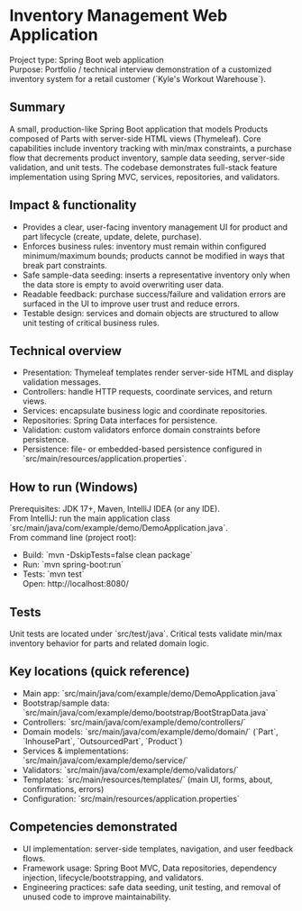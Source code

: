 # Inventory Management Web Application

Project type: Spring Boot web application  
Purpose: Portfolio / technical interview demonstration of a customized inventory system for a retail customer (\`Kyle's Workout Warehouse\`).

## Summary
A small, production-like Spring Boot application that models Products composed of Parts with server-side HTML views (Thymeleaf). Core capabilities include inventory tracking with min/max constraints, a purchase flow that decrements product inventory, sample data seeding, server-side validation, and unit tests. The codebase demonstrates full-stack feature implementation using Spring MVC, services, repositories, and validators.

## Impact & functionality
- Provides a clear, user-facing inventory management UI for product and part lifecycle (create, update, delete, purchase).
- Enforces business rules: inventory must remain within configured minimum/maximum bounds; products cannot be modified in ways that break part constraints.
- Safe sample-data seeding: inserts a representative inventory only when the data store is empty to avoid overwriting user data.
- Readable feedback: purchase success/failure and validation errors are surfaced in the UI to improve user trust and reduce errors.
- Testable design: services and domain objects are structured to allow unit testing of critical business rules.

## Technical overview
- Presentation: Thymeleaf templates render server-side HTML and display validation messages.
- Controllers: handle HTTP requests, coordinate services, and return views.
- Services: encapsulate business logic and coordinate repositories.
- Repositories: Spring Data interfaces for persistence.
- Validation: custom validators enforce domain constraints before persistence.
- Persistence: file- or embedded-based persistence configured in \`src/main/resources/application.properties\`.

## How to run (Windows)
Prerequisites: JDK 17+, Maven, IntelliJ IDEA (or any IDE).  
From IntelliJ: run the main application class \`src/main/java/com/example/demo/DemoApplication.java\`.  
From command line (project root):
- Build: \`mvn -DskipTests=false clean package\`
- Run: \`mvn spring-boot:run\`
- Tests: \`mvn test\`  
  Open: http://localhost:8080/

## Tests
Unit tests are located under \`src/test/java\`. Critical tests validate min/max inventory behavior for parts and related domain logic.

## Key locations (quick reference)
- Main app: \`src/main/java/com/example/demo/DemoApplication.java\`
- Bootstrap/sample data: \`src/main/java/com/example/demo/bootstrap/BootStrapData.java\`
- Controllers: \`src/main/java/com/example/demo/controllers/\`
- Domain models: \`src/main/java/com/example/demo/domain/\` (\`Part\`, \`InhousePart\`, \`OutsourcedPart\`, \`Product\`)
- Services & implementations: \`src/main/java/com/example/demo/service/\`
- Validators: \`src/main/java/com/example/demo/validators/\`
- Templates: \`src/main/resources/templates/\` (main UI, forms, about, confirmations, errors)
- Configuration: \`src/main/resources/application.properties\`

## Competencies demonstrated
- UI implementation: server-side templates, navigation, and user feedback flows.
- Framework usage: Spring Boot MVC, Data repositories, dependency injection, lifecycle/bootstrapping, and validators.
- Engineering practices: safe data seeding, unit testing, and removal of unused code to improve maintainability.


